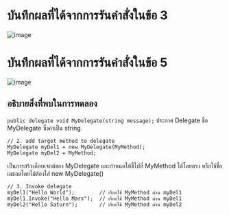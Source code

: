# บันทึกผลที่ได้จากการรันคำสั่งในข้อ 3
![image](https://github.com/Phetteepop/03376836-OOP-2566-Lab-15/assets/144197367/3336b58f-03bd-4d83-80ea-470ac1feb17a)


# บันทึกผลที่ได้จากการรันคำสั่งในข้อ 5
![image](https://github.com/Phetteepop/03376836-OOP-2566-Lab-15/assets/144197367/d00c1ac5-4ccb-4120-bb9f-a244abd1ecfa)


## อธิบายสิ่งที่พบในการทดลอง
 `public delegate void MyDelegate(string message);` ประกาศ Delegate ชื่อ MyDelegate ซึ่งค่าเป็น string
```
// 2. add target method to delegate
MyDelegate myDel1 = new MyDelegate(MyMethod);
MyDelegate myDel2 = MyMethod;
```
 เป็นการสร้างอ็อบเจกต์ของ MyDelegate และกำหนดให้ชี้ไปที่ MyMethod ได้โดยตรง หรือใช้ชื่อเมธอดโดยไม่ต้องใส่ new MyDelegate()
```
// 3. Invoke delegate
myDel1("Hello World");        // เรียกใช้ MyMethod ผ่าน myDel1
myDel1.Invoke("Hello Mars");  // เรียกใช้ MyMethod ผ่าน myDel1
myDel2("Hello Saturn");       // เรียกใช้ MyMethod ผ่าน myDel2
```
